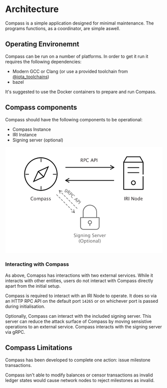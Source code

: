# Architecture

Compass is a simple application designed for minimal maintenance. The programs functions, as a coordinator, are simple aswell.

## Operating Environemnt

Compass can be run on a number of platforms. In order to get it run it requires the following dependencies:
- Modern GCC or Clang (or use a provided toolchain from [@iota_toolchains](https://github.com/iotaledger/toolchains))
- bazel

It's suggested to use the Docker containers to prepare and run Compass. 

## Compass components
Compass should have the following components to be operational: 
- Compass Instance
- IRI Instance
- Signing server (optional)

![Diagram showing the Compass components described above](compass.png)

### Interacting with Compass 
As above, Comapss has interactions with two external services. While it interacts with other entities, users do not interact with Compass directly apart from the initial setup.

Compass is required to interact with an IRI Node to operate. It does so via an HTTP RPC API on the default port `14265` or on whichever port is passed during initialisation. 

Optionally, Compass can interact with the included signing server. This server can reduce the attack surface of Compass by moving sensistive operations to an external service. Compass interacts with the signing server via gRPC.

## Compass Limitations
Compass has been developed to complete one action: issue milestone transactions. 

Compass isn't able to modify balances or censor transactions as invalid ledger states would cause network nodes to reject milestones as invalid.